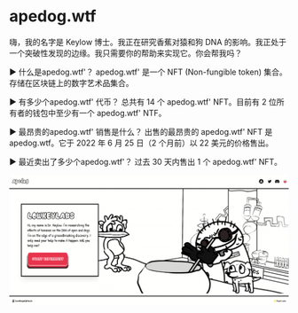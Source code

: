 # apedog.wtf

嗨，我的名字是 Keylow 博士。我正在研究香蕉对猿和狗 DNA 的影响。我正处于一个突破性发现的边缘。我只需要你的帮助来实现它。你会帮我吗？

▶ 什么是apedog.wtf'？
apedog.wtf' 是一个 NFT (Non-fungible token) 集合。存储在区块链上的数字艺术品集合。

▶ 有多少个apedog.wtf' 代币？
总共有 14 个 apedog.wtf' NFT。目前有 2 位所有者的钱包中至少有一个 apedog.wtf' NTF。

▶ 最昂贵的apedog.wtf' 销售是什么？
出售的最昂贵的 apedog.wtf' NFT 是 apedog.wtf。它于 2022 年 6 月 25 日（2 个月前）以 22 美元的价格售出。

▶ 最近卖出了多少个apedog.wtf'？
过去 30 天内售出 1 个 apedog.wtf' NFT。

![nft](31323233.png)
